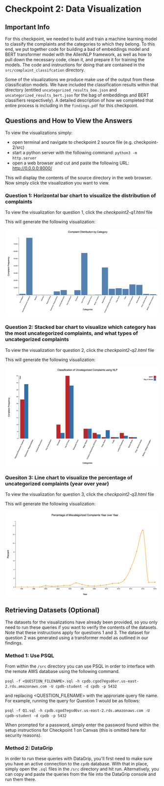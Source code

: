 # Checkpoint 2: Data Visualization

## Important Info

For this checkpoint, we needed to build and train a machine learning model to classify the complaints and the categories to which they belong. To this end, we put together code for building a bad of embeddings model and BERT transformer model with the AllenNLP framework, as well as how to pull down the necessary code, clean it, and prepare it for training the models. The code and instructions for doing that are contained in the `src/complaint_classifcation` directory.

Some of the visualizations we produce make use of the output from these classification models. We have included the classification results within that directory (entitled `uncategorized_results_boe.json` and `uncategorized_results_bert.json` for the bag of embeddings and BERT classifiers respectively). A detailed description of how we completed that entire process is including in the `findings.pdf` for this checkpoint. 

## Questions and How to View the Answers

To view the visualizations simply:
* open terminal and navigate to checkpoint 2 source file (e.g. checkpoint-2/src)
* start a python server with the following command: `python3 -m http.server`
* open a web browser and cut and paste the following URL: http://0.0.0.0:8000/

This will display the contents of the source directory in the web browser. Now simply click the visualization you want to view.

### Question 1: Horizontal bar chart to visualize the distribution of complaints

To view the visualization for question 1, click the *checkpoint2-q1.html* file

This will generate the following visualization:

![visualization 1](https://github.com/Northwestern-Data-Sci-Seminar/Invisible-Institute-Chicago-Reporter-Collaboration-Public/blob/enchanted-badgers/The%20Enchanted%20Badgers/checkpoint-2/screenshots/visualization1.png)

### Question 2: Stacked bar chart to visualize which category has the most uncategorized complaints, and what types of uncategorized complaints

To view the visualization for question 2, click the *checkpoint2-q2.html* file

This will generate the following visualization:

![visualization 1](https://github.com/Northwestern-Data-Sci-Seminar/Invisible-Institute-Chicago-Reporter-Collaboration-Public/blob/enchanted-badgers/The%20Enchanted%20Badgers/checkpoint-2/screenshots/visualization2.png)

### Quesiton 3: Line chart to visualize the percentage of uncategorized complaints (year over year)

To view the visualization for question 3, click the *checkpoint2-q3.html* file

This will generate the following visualization:

![visualization 1](https://github.com/Northwestern-Data-Sci-Seminar/Invisible-Institute-Chicago-Reporter-Collaboration-Public/blob/enchanted-badgers/The%20Enchanted%20Badgers/checkpoint-2/screenshots/visualization3.png)

## Retrieving Datasets (Optional)
The datasets for the visualizations have already been provided, so you only need to run these queries if you want to verify the contents of the datasets. Note that these instructions apply for questions 1 and 3. The dataset for question 2 was generated using a transformer model as outlined in our findings.

### Method 1: Use PSQL

From within the `/src` directory you can use PSQL in order to interface with the remote AWS database using the following command.

`psql -f <QUESTION_FILENAME>.sql -h cpdb.cgod7egsd6vr.us-east-2.rds.amazonaws.com -U cpdb-student -d cpdb -p 5432`

and replacing <QUESTION_FILENAME> with the approriate query file name. For example, running the query for Question 1 would be as follows:

`psql -f Q1.sql -h cpdb.cgod7egsd6vr.us-east-2.rds.amazonaws.com -U cpdb-student -d cpdb -p 5432`

When prompted for a password, simply enter the password found within the setup instructions for Checkpoint 1 on Canvas (this is omitted here for security reasons).

### Method 2: DataGrip

In order to run these queries with DataGrip, you'll first need to make sure you have an active connection to the `cpdb` database. With that in place, simply open the `.sql` files in the `/src` directory and hit run. Alternatively, you can copy and paste the queries from the file into the DataGrip console and run them there.
